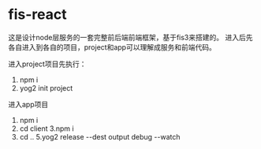 # fis-react
这是设计node层服务的一套完整前后端前端框架，基于fis3来搭建的。
进入后先各自进入到各自的项目，project和app可以理解成服务和前端代码。

进入project项目先执行：
1. npm i
2. yog2 init project



进入app项目
1. npm i
2. cd client
3.npm i
4. cd ..
5.yog2 release --dest output debug --watch

